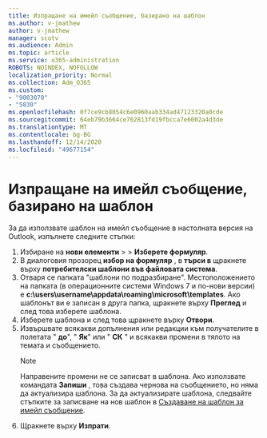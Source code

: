 ```yaml
---
title: Изпращане на имейл съобщение, базирано на шаблон
ms.author: v-jmathew
author: v-jmathew
manager: scotv
ms.audience: Admin
ms.topic: article
ms.service: o365-administration
ROBOTS: NOINDEX, NOFOLLOW
localization_priority: Normal
ms.collection: Adm_O365
ms.custom:
- "9003070"
- "5830"
ms.openlocfilehash: 0f7ce9cb8054c6e0960aab334ad47123320a0cde
ms.sourcegitcommit: 64eb79b3664ce762813fd19fbcca7e6002a4d3de
ms.translationtype: MT
ms.contentlocale: bg-BG
ms.lasthandoff: 12/14/2020
ms.locfileid: "49677154"
---
```

# <a name="send-an-email-message-based-on-a-template"></a>Изпращане на имейл съобщение, базирано на шаблон

За да използвате шаблон на имейл съобщение в настолната версия на Outlook, изпълнете следните стъпки:

1. Избиране на **нови елементи**  >    >  **Изберете формуляр**.
2. В диалоговия прозорец **избор на формуляр** , в **търси в** щракнете върху **потребителски шаблони във файловата система**.
3. Отваря се папката "шаблони по подразбиране". Местоположението на папката (в операционните системи Windows 7 и по-нови версии) е **c:\users\username\appdata\roaming\microsoft\templates**. Ако шаблонът ви е записан в друга папка, щракнете върху **Преглед** и след това изберете шаблона.
4. Изберете шаблона и след това щракнете върху **Отвори**.
5. Извършвате всякакви допълнения или редакции към получателите в полетата " **до**", " **Як**" или " **СК** " и всякакви промени в тялото на темата и съобщението.
    > [!NOTE]
    > Направените промени не се записват в шаблона. Ако използвате командата **Запиши** , това създава чернова на съобщението, но няма да актуализира шаблона. За да актуализирате шаблона, следвайте стъпките за записване на нов шаблон в [Създаване на шаблон за имейл съобщение](https://support.microsoft.com/office/create-an-email-message-template-43ec7142-4dd0-4351-8727-bd0977b6b2d1).
6. Щракнете върху **Изпрати**.
